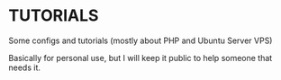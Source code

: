 # TUTORIALS
Some configs and tutorials (mostly about PHP and Ubuntu Server VPS)

Basically for personal use, but I will keep it public to help someone that needs it.
